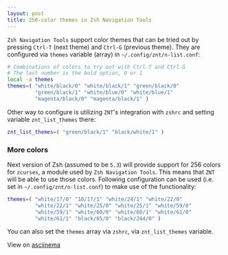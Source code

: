 ```yaml
---
layout: post
title: 256-color themes in Zsh Navigation Tools
---
```


`Zsh Navigation Tools` support color themes that can be tried out by
pressing `Ctrl-T` (next theme) and `Ctrl-G` (previous theme). They
are configured via `themes` variable (array) in
`~/.config/znt/n-list.conf`:

```zsh
# Combinations of colors to try out with Ctrl-T and Ctrl-G
# The last number is the bold option, 0 or 1
local -a themes
themes=( "white/black/0" "white/black/1" "green/black/0"
         "green/black/1" "white/blue/0" "white/blue/1"
         "magenta/black/0" "magenta/black/1" )
```

Other way to configure is utilizing `ZNT`'s integration with `zshrc` and
setting variable `znt_list_themes` there:

```zsh
znt_list_themes=( "green/black/1" "black/white/1" )
```

### More colors

Next version of Zsh (assumed to be `5.3`) will provide support for 256
colors for `zcurses`, a module used by `Zsh Navigation Tools`. This
means that `ZNT` will be able to use those colors. Following
configuration can be used (i.e. set in `~/.config/znt/n-list.conf`) to
make use of the functionality:

```zsh
themes=( "white/17/0" "10/17/1" "white/24/1" "white/22/0"
         "white/22/1" "white/25/0" "white/25/1" "white/59/0"
         "white/59/1" "white/60/0" "white/60/1" "white/61/0"
         "white/61/1" "black/65/0" "black/244/0" )
```

You can also set the `themes` array via `zshrc`, via `znt_list_themes`
variable.

View on [asciinema](https://asciinema.org/a/46477)

<script type="text/javascript" src="https://asciinema.org/a/46477.js" id="asciicast-46477" async></script>
